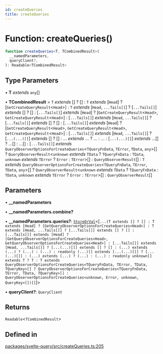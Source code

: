 ```yaml
---
id: createQueries
title: createQueries
---
```


# Function: createQueries()

```ts
function createQueries<T, TCombinedResult>(
  __namedParameters,
  queryClient?,
): Readable<TCombinedResult>
```

## Type Parameters

• **T** _extends_ `any`[]

• **TCombinedResult** = `T` _extends_ [] ? [] : `T` _extends_ [`Head`] ? [`GetCreateQueryResult`\<`Head`\>] : `T` _extends_ [`Head`, `...Tails[]`] ? [`...Tails[]`] _extends_ [] ? [] : [`...Tails[]`] _extends_ [`Head`] ? [`GetCreateQueryResult`\<`Head`\>, `GetCreateQueryResult`\<`Head`\>] : [`...Tails[]`] _extends_ [`Head`, `...Tails[]`] ? [`...Tails[]`] _extends_ [] ? [] : [`...Tails[]`] _extends_ [`Head`] ? [`GetCreateQueryResult`\<`Head`\>, `GetCreateQueryResult`\<`Head`\>, `GetCreateQueryResult`\<`Head`\>] : [`...Tails[]`] _extends_ [`Head`, `...Tails[]`] ? [`...(...)[]`] _extends_ [] ? [] : ... _extends_ ... ? ... : ... : [`...(...)[]`] _extends_ ...[] ? ...[] : ...[] : [`...Tails[]`] _extends_ `QueryObserverOptionsForCreateQueries`\<`TQueryFnData`, `TError`, `TData`, `any`\>[] ? `QueryObserverResult`\<`unknown` _extends_ `TData` ? `TQueryFnData` : `TData`, `unknown` _extends_ `TError` ? `Error` : `TError`\>[] : `QueryObserverResult`[] : `T` _extends_ `QueryObserverOptionsForCreateQueries`\<`TQueryFnData`, `TError`, `TData`, `any`\>[] ? `QueryObserverResult`\<`unknown` _extends_ `TData` ? `TQueryFnData` : `TData`, `unknown` _extends_ `TError` ? `Error` : `TError`\>[] : `QueryObserverResult`[]

## Parameters

• **\_\_namedParameters**

• **\_\_namedParameters.combine?**

• **\_\_namedParameters.queries?**: [`StoreOrVal`](../type-aliases/storeorval.md)\<[`...(T extends [] ? [] : T extends [Head] ? [GetQueryObserverOptionsForCreateQueries<Head>] : T extends [Head, ...Tails[]] ? [...Tails[]] extends [] ? [] : [...Tails[]] extends [Head] ? [GetQueryObserverOptionsForCreateQueries<Head>, GetQueryObserverOptionsForCreateQueries<Head>] : [...Tails[]] extends [Head, ...Tails[]] ? [...(...)[]] extends [] ? [] : (...) extends (...) ? (...) : (...) : readonly (...)[] extends [...(...)[]] ? [...(...)[]] : (...) extends (...) ? (...) : (...) : readonly unknown[] extends T ? T : T extends QueryObserverOptionsForCreateQueries<TQueryFnData, TError, TData, TQueryKey>[] ? QueryObserverOptionsForCreateQueries<TQueryFnData, TError, TData, TQueryKey>[] : QueryObserverOptionsForCreateQueries<unknown, Error, unknown, QueryKey>[])[]`]\>

• **queryClient?**: `QueryClient`

## Returns

`Readable`\<`TCombinedResult`\>

## Defined in

[packages/svelte-query/src/createQueries.ts:205](https://github.com/TanStack/query/blob/dac5da5416b82b0be38a8fb34dde1fc6670f0a59/packages/svelte-query/src/createQueries.ts#L205)
